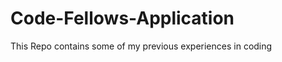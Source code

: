 Code-Fellows-Application
========================

This Repo contains some of my previous experiences in coding
